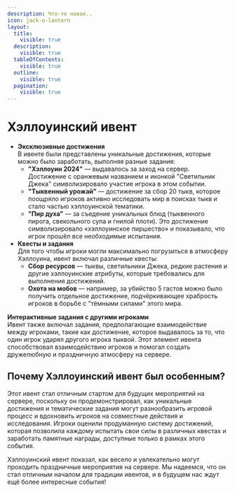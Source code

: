 ```yaml
---
description: Что-то новое..
icon: jack-o-lantern
layout:
  title:
    visible: true
  description:
    visible: true
  tableOfContents:
    visible: true
  outline:
    visible: true
  pagination:
    visible: true
---
```


# Хэллоуинский ивент

* **Эксклюзивные достижения**\
  В ивенте были представлены уникальные достижения, которые можно было заработать, выполняя разные задания:
  * **"Хэллоуин 2024"** — выдавалось за заход на сервер.  Достижение с оранжевым названием и иконкой "Светильник Джека" символизировало участие игрока в этом событии.
  * **"Тыквенный урожай"** — достижение за сбор 20 тыкв, которое поощряло игроков активно исследовать мир в поисках тыкв и стало частью хэллоуинской тематики.
  * **"Пир духа"** — за съедение уникальных блюд (тыквенного пирога, свекольного супа и гнилой плоти). Это достижение символизировало «хэллоуинское пиршество» и показывало, что игрок прошёл все необходимые испытания.
* **Квесты и задания**\
  Для того чтобы игроки могли максимально погрузиться в атмосферу Хэллоуина, ивент включал различные квесты:
  * **Сбор ресурсов** — тыквы, светильники Джека, редкие растения и другие хэллоуинские атрибуты, которые требовались для выполнения достижений.
  * **Охота на мобов** — например, за убийство 5 гастов можно было получить отдельное достижение, подчёркивающее храбрость игроков в борьбе с "тёмными силами" этого мира.

**Интерактивные задания с другими игроками**\
Ивент также включал задания, предполагающие взаимодействие между игроками, такие как достижение, которое выдавалось за то, что один игрок ударял другого игрока тыквой. Этот элемент ивента способствовал взаимодействию игроков и помогал создать дружелюбную и праздничную атмосферу на сервере.

## Почему Хэллоуинский ивент был особенным?

Этот ивент стал отличным стартом для будущих мероприятий на сервере, поскольку он продемонстрировал, как уникальные достижения и тематические задания могут разнообразить игровой процесс и вдохновить игроков на совместные действия и исследования. Игроки оценили продуманную систему достижений, которая позволила каждому испытать свои силы в различных квестах и заработать памятные награды, доступные только в рамках этого события.

Хэллоуинский ивент показал, как весело и увлекательно могут проходить праздничные мероприятия на сервере. Мы надеемся, что он стал отличным началом для традиции ивентов, и в будущем нас ждут ещё более интересные события!
